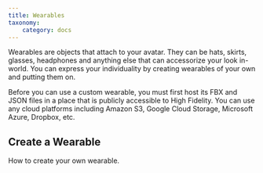 ```yaml
---
title: Wearables
taxonomy:
	category: docs
---
```


Wearables are objects that attach to your avatar. They can be hats, skirts, glasses, headphones and anything else that can accessorize your look in-world. You can express your individuality by creating wearables of your own and putting them on. 

Before you can use a custom wearable, you must first host its FBX and JSON files in a place that is publicly accessible to High Fidelity.  You can use any cloud platforms including Amazon S3, Google Cloud Storage, Microsoft Azure, Dropbox, etc. 

## Create a Wearable

How to create your own wearable.